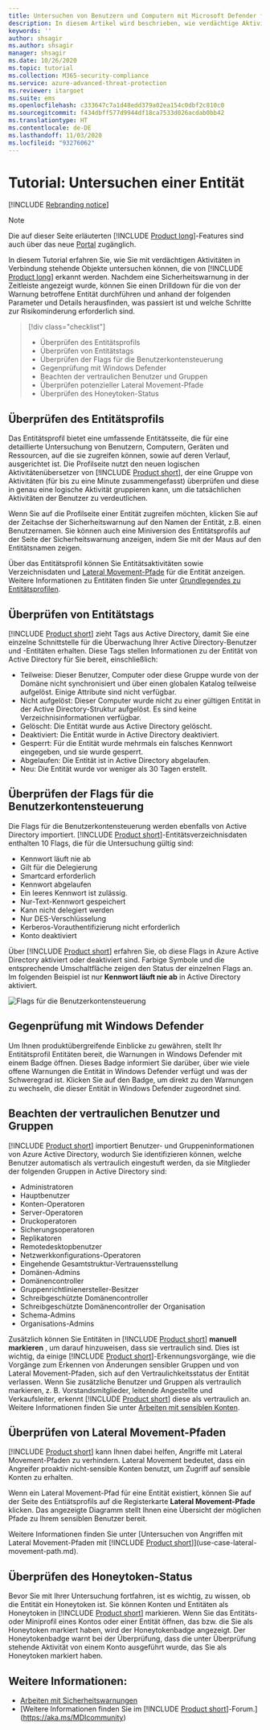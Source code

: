 ```yaml
---
title: Untersuchen von Benutzern und Computern mit Microsoft Defender for Identity
description: In diesem Artikel wird beschrieben, wie verdächtige Aktivitäten, die von Benutzern ausgeführt werden, sowie Entitäten, Computer oder Geräte mithilfe von Microsoft Defender for Identity untersucht werden können.
keywords: ''
author: shsagir
ms.author: shsagir
manager: shsagir
ms.date: 10/26/2020
ms.topic: tutorial
ms.collection: M365-security-compliance
ms.service: azure-advanced-threat-protection
ms.reviewer: itargoet
ms.suite: ems
ms.openlocfilehash: c333647c7a1d48edd379a02ea154c0dbf2c810c0
ms.sourcegitcommit: f434dbff577d9944df18ca7533d026acdab0bb42
ms.translationtype: HT
ms.contentlocale: de-DE
ms.lasthandoff: 11/03/2020
ms.locfileid: "93276062"
---
```

# <a name="tutorial-investigate-an-entity"></a>Tutorial: Untersuchen einer Entität

[!INCLUDE [Rebranding notice](includes/rebranding.md)]

> [!NOTE]
> Die auf dieser Seite erläuterten [!INCLUDE [Product long](includes/product-long.md)]-Features sind auch über das neue [Portal](https://portal.cloudappsecurity.com) zugänglich.

In diesem Tutorial erfahren Sie, wie Sie mit verdächtigen Aktivitäten in Verbindung stehende Objekte untersuchen können, die von [!INCLUDE [Product long](includes/product-long.md)] erkannt werden. Nachdem eine Sicherheitswarnung in der Zeitleiste angezeigt wurde, können Sie einen Drilldown für die von der Warnung betroffene Entität durchführen und anhand der folgenden Parameter und Details herausfinden, was passiert ist und welche Schritte zur Risikominderung erforderlich sind.

> [!div class="checklist"]
>
> - Überprüfen des Entitätsprofils
> - Überprüfen von Entitätstags
> - Überprüfen der Flags für die Benutzerkontensteuerung
> - Gegenprüfung mit Windows Defender
> - Beachten der vertraulichen Benutzer und Gruppen
> - Überprüfen potenzieller Lateral Movement-Pfade
> - Überprüfen des Honeytoken-Status

## <a name="check-the-entity-profile"></a>Überprüfen des Entitätsprofils

Das Entitätsprofil bietet eine umfassende Entitätsseite, die für eine detaillierte Untersuchung von Benutzern, Computern, Geräten und Ressourcen, auf die sie zugreifen können, sowie auf deren Verlauf, ausgerichtet ist. Die Profilseite nutzt den neuen logischen Aktivitätenübersetzer von [!INCLUDE [Product short](includes/product-short.md)], der eine Gruppe von Aktivitäten (für bis zu eine Minute zusammengefasst) überprüfen und diese in genau eine logische Aktivität gruppieren kann, um die tatsächlichen Aktivitäten der Benutzer zu verdeutlichen.

Wenn Sie auf die Profilseite einer Entität zugreifen möchten, klicken Sie auf der Zeitachse der Sicherheitswarnung auf den Namen der Entität, z.B. einen Benutzernamen. Sie können auch eine Miniversion des Entitätsprofils auf der Seite der Sicherheitswarnung anzeigen, indem Sie mit der Maus auf den Entitätsnamen zeigen.

Über das Entitätsprofil können Sie Entitätsaktivitäten sowie Verzeichnisdaten und [Lateral Movement-Pfade](use-case-lateral-movement-path.md) für die Entität anzeigen. Weitere Informationen zu Entitäten finden Sie unter [Grundlegendes zu Entitätsprofilen](entity-profiles.md).

## <a name="check-entity-tags"></a>Überprüfen von Entitätstags

[!INCLUDE [Product short](includes/product-short.md)] zieht Tags aus Active Directory, damit Sie eine einzelne Schnittstelle für die Überwachung Ihrer Active Directory-Benutzer und -Entitäten erhalten.
Diese Tags stellen Informationen zu der Entität von Active Directory für Sie bereit, einschließlich:

- Teilweise: Dieser Benutzer, Computer oder diese Gruppe wurde von der Domäne nicht synchronisiert und über einen globalen Katalog teilweise aufgelöst. Einige Attribute sind nicht verfügbar.
- Nicht aufgelöst: Dieser Computer wurde nicht zu einer gültigen Entität in der Active Directory-Struktur aufgelöst. Es sind keine Verzeichnisinformationen verfügbar.
- Gelöscht: Die Entität wurde aus Active Directory gelöscht.
- Deaktiviert: Die Entität wurde in Active Directory deaktiviert.
- Gesperrt: Für die Entität wurde mehrmals ein falsches Kennwort eingegeben, und sie wurde gesperrt.
- Abgelaufen: Die Entität ist in Active Directory abgelaufen.
- Neu: Die Entität wurde vor weniger als 30 Tagen erstellt.

## <a name="check-user-account-control-flags"></a>Überprüfen der Flags für die Benutzerkontensteuerung

Die Flags für die Benutzerkontensteuerung werden ebenfalls von Active Directory importiert. [!INCLUDE [Product short](includes/product-short.md)]-Entitätsverzeichnisdaten enthalten 10 Flags, die für die Untersuchung gültig sind:

- Kennwort läuft nie ab
- Gilt für die Delegierung
- Smartcard erforderlich
- Kennwort abgelaufen
- Ein leeres Kennwort ist zulässig.
- Nur-Text-Kennwort gespeichert
- Kann nicht delegiert werden
- Nur DES-Verschlüsselung
- Kerberos-Vorauthentifizierung nicht erforderlich
- Konto deaktiviert

Über [!INCLUDE [Product short](includes/product-short.md)] erfahren Sie, ob diese Flags in Azure Active Directory aktiviert oder deaktiviert sind. Farbige Symbole und die entsprechende Umschaltfläche zeigen den Status der einzelnen Flags an. Im folgenden Beispiel ist nur **Kennwort läuft nie ab** in Active Directory aktiviert.

 ![Flags für die Benutzerkontensteuerung](media/user-access-flags.png)

## <a name="cross-check-with-windows-defender"></a>Gegenprüfung mit Windows Defender

Um Ihnen produktübergreifende Einblicke zu gewähren, stellt Ihr Entitätsprofil Entitäten bereit, die Warnungen in Windows Defender mit einem Badge öffnen. Dieses Badge informiert Sie darüber, über wie viele offene Warnungen die Entität in Windows Defender verfügt und was der Schweregrad ist. Klicken Sie auf den Badge, um direkt zu den Warnungen zu wechseln, die dieser Entität in Windows Defender zugeordnet sind.

## <a name="keep-an-eye-on-sensitive-users-and-groups"></a>Beachten der vertraulichen Benutzer und Gruppen

[!INCLUDE [Product short](includes/product-short.md)] importiert Benutzer- und Gruppeninformationen von Azure Active Directory, wodurch Sie identifizieren können, welche Benutzer automatisch als vertraulich eingestuft werden, da sie Mitglieder der folgenden Gruppen in Active Directory sind:

- Administratoren
- Hauptbenutzer
- Konten-Operatoren
- Server-Operatoren
- Druckoperatoren
- Sicherungsoperatoren
- Replikatoren
- Remotedesktopbenutzer
- Netzwerkkonfigurations-Operatoren
- Eingehende Gesamtstruktur-Vertrauensstellung
- Domänen-Admins
- Domänencontroller
- Gruppenrichtlinienersteller-Besitzer
- Schreibgeschützte Domänencontroller
- Schreibgeschützte Domänencontroller der Organisation
- Schema-Admins
- Organisations-Admins

Zusätzlich können Sie Entitäten in [!INCLUDE [Product short](includes/product-short.md)] **manuell markieren** , um darauf hinzuweisen, dass sie vertraulich sind. Dies ist wichtig, da einige [!INCLUDE [Product short](includes/product-short.md)]-Erkennungsvorgänge, wie die Vorgänge zum Erkennen von Änderungen sensibler Gruppen und von Lateral Movement-Pfaden, sich auf den Vertraulichkeitsstatus der Entität verlassen. Wenn Sie zusätzliche Benutzer und Gruppen als vertraulich markieren, z. B. Vorstandsmitglieder, leitende Angestellte und Verkaufsleiter, erkennt [!INCLUDE [Product short](includes/product-short.md)] diese als vertraulich an. Weitere Informationen finden Sie unter [Arbeiten mit sensiblen Konten](sensitive-accounts.md).

## <a name="review-lateral-movement-paths"></a>Überprüfen von Lateral Movement-Pfaden

[!INCLUDE [Product short](includes/product-short.md)] kann Ihnen dabei helfen, Angriffe mit Lateral Movement-Pfaden zu verhindern. Lateral Movement bedeutet, dass ein Angreifer proaktiv nicht-sensible Konten benutzt, um Zugriff auf sensible Konten zu erhalten.

Wenn ein Lateral Movement-Pfad für eine Entität existiert, können Sie auf der Seite des Entiätsprofils auf die Registerkarte **Lateral Movement-Pfade** klicken. Das angezeigte Diagramm stellt Ihnen eine Übersicht der möglichen Pfade zu Ihrem sensiblen Benutzer bereit.

Weitere Informationen finden Sie unter [Untersuchen von Angriffen mit Lateral Movement-Pfaden mit [!INCLUDE [Product short](includes/product-short.md)]](use-case-lateral-movement-path.md).

## <a name="check-honeytoken-status"></a>Überprüfen des Honeytoken-Status

Bevor Sie mit Ihrer Untersuchung fortfahren, ist es wichtig, zu wissen, ob die Entität ein Honeytoken ist. Sie können Konten und Entitäten als Honeytoken in [!INCLUDE [Product short](includes/product-short.md)] markieren. Wenn Sie das Entitäts- oder Miniprofil eines Kontos oder einer Entität öffnen, das bzw. die Sie als Honeytoken markiert haben, wird der Honeytokenbadge angezeigt. Der Honeytokenbadge warnt bei der Überprüfung, dass die unter Überprüfung stehende Aktivität von einem Konto ausgeführt wurde, das Sie als Honeytoken markiert haben.

## <a name="see-also"></a>Weitere Informationen:

- [Arbeiten mit Sicherheitswarnungen](working-with-suspicious-activities.md)
- [Weitere Informationen finden Sie im [!INCLUDE [Product short](includes/product-short.md)]-Forum.](https://aka.ms/MDIcommunity)
